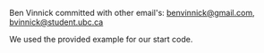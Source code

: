 Ben Vinnick committed with other email's: benvinnick@gmail.com, bvinnick@student.ubc.ca

We used the provided example for our start code.

